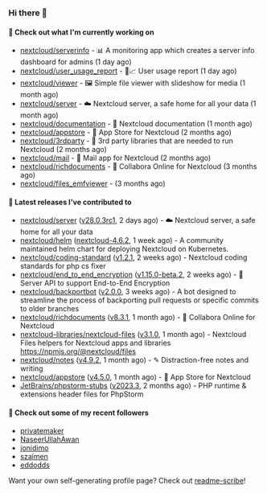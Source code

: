 ### Hi there 👋

#### 👷 Check out what I'm currently working on

- [nextcloud/serverinfo](https://github.com/nextcloud/serverinfo) - 📊 A monitoring app which creates a server info dashboard for admins (1 day ago)
- [nextcloud/user_usage_report](https://github.com/nextcloud/user_usage_report) - 👱📈 User usage report (1 day ago)
- [nextcloud/viewer](https://github.com/nextcloud/viewer) - 🖼 Simple file viewer with slideshow for media (1 month ago)
- [nextcloud/server](https://github.com/nextcloud/server) - ☁️ Nextcloud server, a safe home for all your data (1 month ago)
- [nextcloud/documentation](https://github.com/nextcloud/documentation) - 📘 Nextcloud documentation (1 month ago)
- [nextcloud/appstore](https://github.com/nextcloud/appstore) -  :convenience_store: App Store for Nextcloud (2 months ago)
- [nextcloud/3rdparty](https://github.com/nextcloud/3rdparty) - :battery: 3rd party libraries that are needed to run Nextcloud (2 months ago)
- [nextcloud/mail](https://github.com/nextcloud/mail) - 💌 Mail app for Nextcloud (2 months ago)
- [nextcloud/richdocuments](https://github.com/nextcloud/richdocuments) - 📑 Collabora Online for Nextcloud (3 months ago)
- [nextcloud/files_emfviewer](https://github.com/nextcloud/files_emfviewer) -  (3 months ago)

#### 🔭 Latest releases I've contributed to

- [nextcloud/server](https://github.com/nextcloud/server) ([v28.0.3rc1](https://github.com/nextcloud/server/releases/tag/v28.0.3rc1), 2 days ago) - ☁️ Nextcloud server, a safe home for all your data
- [nextcloud/helm](https://github.com/nextcloud/helm) ([nextcloud-4.6.2](https://github.com/nextcloud/helm/releases/tag/nextcloud-4.6.2), 1 week ago) - A community maintained helm chart for deploying Nextcloud on Kubernetes.
- [nextcloud/coding-standard](https://github.com/nextcloud/coding-standard) ([v1.2.1](https://github.com/nextcloud/coding-standard/releases/tag/v1.2.1), 2 weeks ago) - Nextcloud coding standards for php cs fixer
- [nextcloud/end_to_end_encryption](https://github.com/nextcloud/end_to_end_encryption) ([v1.15.0-beta.2](https://github.com/nextcloud/end_to_end_encryption/releases/tag/v1.15.0-beta.2), 2 weeks ago) - :closed_lock_with_key: Server API to support End-to-End Encryption
- [nextcloud/backportbot](https://github.com/nextcloud/backportbot) ([v2.0.0](https://github.com/nextcloud/backportbot/releases/tag/v2.0.0), 3 weeks ago) - A bot designed to streamline the process of backporting pull requests or specific commits to older branches
- [nextcloud/richdocuments](https://github.com/nextcloud/richdocuments) ([v8.3.1](https://github.com/nextcloud/richdocuments/releases/tag/v8.3.1), 1 month ago) - 📑 Collabora Online for Nextcloud
- [nextcloud-libraries/nextcloud-files](https://github.com/nextcloud-libraries/nextcloud-files) ([v3.1.0](https://github.com/nextcloud-libraries/nextcloud-files/releases/tag/v3.1.0), 1 month ago) - Nextcloud Files helpers for Nextcloud apps and libraries https://npmjs.org/@nextcloud/files
- [nextcloud/notes](https://github.com/nextcloud/notes) ([v4.9.2](https://github.com/nextcloud/notes/releases/tag/v4.9.2), 1 month ago) - ✎ Distraction-free notes and writing
- [nextcloud/appstore](https://github.com/nextcloud/appstore) ([v4.5.0](https://github.com/nextcloud/appstore/releases/tag/v4.5.0), 1 month ago) -  :convenience_store: App Store for Nextcloud
- [JetBrains/phpstorm-stubs](https://github.com/JetBrains/phpstorm-stubs) ([v2023.3](https://github.com/JetBrains/phpstorm-stubs/releases/tag/v2023.3), 2 months ago) - PHP runtime &amp; extensions header files for PhpStorm

#### 👯 Check out some of my recent followers

- [privatemaker](https://github.com/privatemaker)
- [NaseerUllahAwan](https://github.com/NaseerUllahAwan)
- [jonidimo](https://github.com/jonidimo)
- [szaimen](https://github.com/szaimen)
- [eddodds](https://github.com/eddodds)

Want your own self-generating profile page? Check out [readme-scribe](https://github.com/muesli/readme-scribe)!
